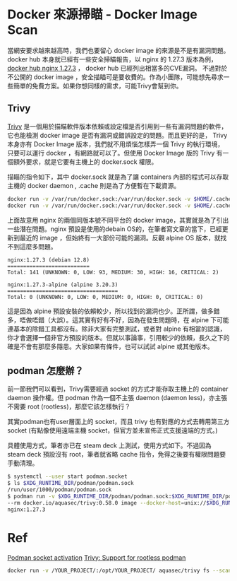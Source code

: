 # Docker 來源掃瞄 - Docker Image Scan
當網安要求越來越高時，我們也要留心 docker image 的來源是不是有漏洞問題。 docker hub 本身就已經有一些安全掃瞄報告，以 nginx 的 1.27.3 版本為例， [docker hub nginx 1.27.3](https://hub.docker.com/layers/library/nginx/1.27.3/images/sha256-1c93c0fdf35c65d1a441ea049552faea6395ce4d5ad96258344d6e65d4c8c29e?context=repo) ， docker hub 已經列出相當多的CVE漏洞。 不過對於不公開的 docker image ，安全描瞄可是要收費的。作為小團隊，可能想先尋求一些簡單的免費方案。如果你想同樣的需求，可能Trivy會幫到你。

## Trivy
[Trivy](https://trivy.dev/latest/) 是一個用於描瞄軟件版本依賴或設定檔是否引用到一些有漏洞問題的軟件，它也能檢測 docker image 是否有漏洞或錯誤設定的問題。而且更好的是， Trivy 本身亦有 Docker Image 版本，我們就不用煩惱怎樣弄一個 Trivy 的執行環境，只要可以運行 docker ，有網路就可以了。但使用 Docker Image 版的 Trivy 有一個額外要求，就是它要有主機上的 docker.sock 權限。

描瞄的指令如下，其中 docker.sock 就是為了讓 containers 內部的程式可以存取主機的 docker daemon , .cache 則是為了方便暫在下載資源。

```bash
docker run -v /var/run/docker.sock:/var/run/docker.sock -v $HOME/.cache/:/root/.cache/ aquasec/trivy:0.58.0 image nginx:1.27.3
docker run -v /var/run/docker.sock:/var/run/docker.sock -v $HOME/.cache/:/root/.cache/ aquasec/trivy:0.58.0 image nginx:1.27.3-alpine
```

上面故意用 nginx 的兩個同版本號不同平台的 docker image，其實就是為了引出一些潛在問題。nginx 預設是使用的debain OS的，在筆者寫文章的當下，已經更新到最近的 image ，但始終有一大部份可能的漏洞。反觀 alpine OS 版本，就找不到這麼多問題。

```
nginx:1.27.3 (debian 12.8)
==========================
Total: 141 (UNKNOWN: 0, LOW: 93, MEDIUM: 30, HIGH: 16, CRITICAL: 2)

nginx:1.27.3-alpine (alpine 3.20.3)
===================================
Total: 0 (UNKNOWN: 0, LOW: 0, MEDIUM: 0, HIGH: 0, CRITICAL: 0)
```

這是因為 alpine 預設安裝的依賴較少，所以找到的漏洞也少。正所謂，做多錯多，唔做唔錯（大誤）。這其實有好有不好，因為在發生問題時，在 alpine 下可能連基本的除錯工具都沒有。除非大家有完整測試，或者對 alpine 有相當的認識，你才會選擇一個非官方預設的版本。但就以事論事，引用較少的依賴，長久之下的確是不會有那麼多隱患。大家如果有條件，也可以試試 alpine 或其他版本。

## podman 怎麼辦？
前一節我們可以看到，Trivy需要經過 socket 的方式才能存取主機上的 container daemon 操作權。但 podman 作為一個不主張 daemon (daemon less)，亦主張不需要 root (rootless)，那麼它該怎樣執行？

其實podman也有user層面上的 socket，而且 trivy 也有對應的方式去轉用第三方 socket (有點像使用遠端主機 socket，但官方並未宣佈正式支援遠端的方式。)

具體使用方式，筆者亦已在 steam deck 上測試，使用方式如下。不過因為 steam deck 預設沒有 root，筆者就省略 cache 指令，免得之後要有權限問題要手動清理。


```bash
$ systemctl --user start podman.socket
$ ls $XDG_RUNTIME_DIR/podman/podman.sock
/run/user/1000/podman/podman.sock
$ podman run -v $XDG_RUNTIME_DIR/podman/podman.sock:$XDG_RUNTIME_DIR/podman/podman.sock  \
--rm docker.io/aquasec/trivy:0.58.0 image --docker-host=unix://$XDG_RUNTIME_DIR/podman/podman.sock  \
nginx:1.27.3
```

# Ref
[Podman socket activation](https://github.com/containers/podman/blob/main/docs/tutorials/socket_activation.md)
[Trivy: Support for rootless podman](https://github.com/aquasecurity/trivy/issues/3098)




```bash
docker run -v /YOUR_PROJECT/:/opt/YOUR_PROJECT/ aquasec/trivy fs --scanners vuln,secret,misconfig /opt/YOUR_PROJECT/
```
